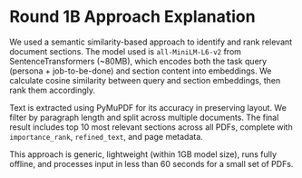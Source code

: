 # Round 1B Approach Explanation

We used a semantic similarity-based approach to identify and rank relevant document sections. The model used is `all-MiniLM-L6-v2` from SentenceTransformers (~80MB), which encodes both the task query (persona + job-to-be-done) and section content into embeddings. We calculate cosine similarity between query and section embeddings, then rank them accordingly.

Text is extracted using PyMuPDF for its accuracy in preserving layout. We filter by paragraph length and split across multiple documents. The final result includes top 10 most relevant sections across all PDFs, complete with `importance_rank`, `refined_text`, and page metadata.

This approach is generic, lightweight (within 1GB model size), runs fully offline, and processes input in less than 60 seconds for a small set of PDFs.